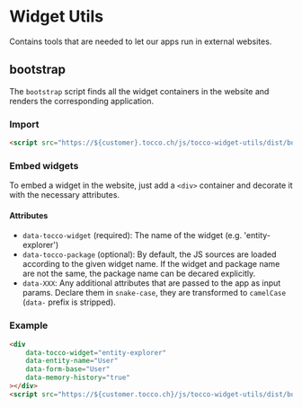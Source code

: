 # Widget Utils

Contains tools that are needed to let our apps run in external websites.

## bootstrap

The `bootstrap` script finds all the widget containers in the website and renders the corresponding application.

### Import

```html
<script src="https://${customer}.tocco.ch/js/tocco-widget-utils/dist/bootstrap.js"/>
```

### Embed widgets

To embed a widget in the website, just add a `<div>` container and decorate it with the necessary attributes.

#### Attributes

- `data-tocco-widget` (required): The name of the widget (e.g. 'entity-explorer')
- `data-tocco-package` (optional): By default, the JS sources are loaded according to the given widget name. If the widget and package name are not the same, the package name can be decared explicitly.
- `data-XXX`: Any additional attributes that are passed to the app as
input params. Declare them in `snake-case`, they are transformed to `camelCase` (`data-` prefix is stripped).

### Example

```html
<div
    data-tocco-widget="entity-explorer"
    data-entity-name="User"
    data-form-base="User"
    data-memory-history="true"
></div>
<script src="https://${customer.tocco.ch}/js/tocco-widget-utils/dist/bootstrap.js"></script>
```